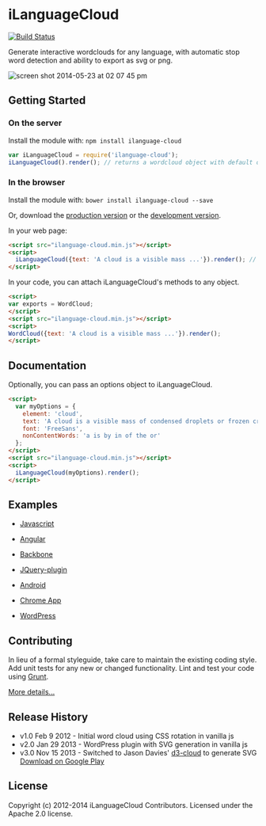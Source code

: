 # iLanguageCloud

[![Build Status](https://travis-ci.org/iLanguage/iLanguageCloud.png)](https://travis-ci.org/ilanguage/iLanguageCloud)

Generate interactive wordclouds for any language, with automatic stop word detection and ability to export as svg or png.

![screen shot 2014-05-23 at 02 07 45 pm](https://cloud.githubusercontent.com/assets/196199/3065420/31f27b7c-e262-11e3-9208-f5c58ca7177a.png)


## Getting Started
### On the server
Install the module with: `npm install ilanguage-cloud`

```javascript
var iLanguageCloud = require('ilanguage-cloud');
iLanguageCloud().render(); // returns a wordcloud object with default options
```

### In the browser

Install the module with: `bower install ilanguage-cloud --save`

Or, download the [production version][min] or the [development version][max].

[min]: https://raw.github.com/iLanguage/iLanguageCloud/master/dist/ilanguage-cloud.min.js
[max]: https://raw.github.com/iLanguage/iLanguageCloud/master/dist/ilanguage-cloud.js

In your web page:

```html
<script src="ilanguage-cloud.min.js"></script>
<script>
  iLanguageCloud({text: 'A cloud is a visible mass ...'}).render(); // renders the text as a cloud to a div id="cloud" if exists
</script>
```

In your code, you can attach iLanguageCloud's methods to any object.

```html
<script>
var exports = WordCloud;
</script>
<script src="ilanguage-cloud.min.js"></script>
<script>
WordCloud({text: 'A cloud is a visible mass ...'}).render();
</script>
```


## Documentation

Optionally, you can pass an options object to iLanguageCloud.

```html
<script>
  var myOptions = {
    element: 'cloud',
    text: 'A cloud is a visible mass of condensed droplets or frozen crystals suspended in the atmosphere.',
    font: 'FreeSans',
    nonContentWords: 'a is by in of the or'
  };
</script>
<script src="ilanguage-cloud.min.js"></script>
<script>
  iLanguageCloud(myOptions).render();
</script>
```

## Examples

* [Javascript](samples/vanilla) 
* [Angular](samples/angular) 
* [Backbone](samples/backbone) 
* [JQuery-plugin](samples/jquery_plugin) 

* [Android](https://github.com/iLanguage/iLanguageCloudAndroid) 
* [Chrome App](https://github.com/iLanguage/iLanguageCloudChrome) 
* [WordPress](https://github.com/iLanguage/iLanguageCloudWordPress) 


## Contributing
In lieu of a formal styleguide, take care to maintain the existing coding style. Add unit tests for any new or changed functionality. Lint and test your code using [Grunt](http://gruntjs.com/).

[More details...](CONTRIBUTING.md)

## Release History

* v1.0 Feb 9 2012 - Initial word cloud using CSS rotation in vanilla js
* v2.0 Jan 29 2013 - WordPress plugin with SVG generation in vanilla js
* v3.0 Nov 15 2013 - Switched to Jason Davies' [d3-cloud](https://github.com/iLanguage/d3-cloud) to generate SVG 
[Download on Google Play](https://play.google.com/store/apps/details?id=ca.ilanguage.ilanguagecloud)

## License
 
Copyright (c) 2012-2014 iLanguageCloud Contributors. Licensed under the Apache 2.0 license.
